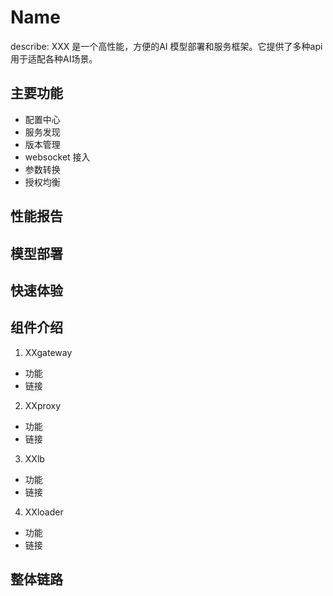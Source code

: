 # Name

describe: XXX 是一个高性能，方便的AI 模型部署和服务框架。它提供了多种api 用于适配各种AI场景。

## 主要功能
 - 配置中心 
 - 服务发现
 - 版本管理
 - websocket 接入
 - 参数转换
 - 授权均衡
 
## 性能报告
 
## 模型部署

## 快速体验

## 组件介绍
  1. XXgateway
   - 功能
   - 链接
  2. XXproxy
   - 功能
   - 链接
  3. XXlb
   - 功能
   - 链接
  4. XXloader
   - 功能
   - 链接
   
## 整体链路
